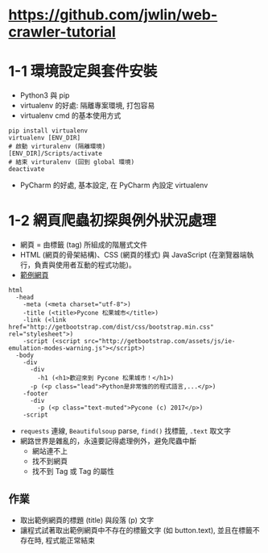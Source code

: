 # https://github.com/jwlin/web-crawler-tutorial

# 1-1 環境設定與套件安裝

* Python3 與 pip
* virtualenv 的好處: 隔離專案環境, 打包容易
* virtualenv cmd 的基本使用方式
```buildoutcfg
pip install virtualenv
virtualenv [ENV_DIR]
# 啟動 virturalenv (隔離環境)
[ENV_DIR]/Scripts/activate
# 結束 virturalenv (回到 global 環境)
deactivate
```
* PyCharm 的好處, 基本設定, 在 PyCharm 內設定 virtualenv

# 1-2 網頁爬蟲初探與例外狀況處理

* 網頁 = 由標籤 (tag) 所組成的階層式文件
* HTML (網頁的骨架結構)、CSS (網頁的樣式) 與 JavaScript (在瀏覽器端執行，負責與使用者互動的程式功能)。
* [範例網頁](http://blog.castman.net/web-crawler-tutorial/ch1/connect.html)

```
html
  -head
    -meta (<meta charset="utf-8">)
    -title (<title>Pycone 松果城市</title>)
    -link (<link href="http://getbootstrap.com/dist/css/bootstrap.min.css" rel="stylesheet">)
    -script (<script src="http://getbootstrap.com/assets/js/ie-emulation-modes-warning.js"></script>)
  -body
    -div
      -div
        -h1 (<h1>歡迎來到 Pycone 松果城市！</h1>)
      -p (<p class="lead">Python是非常強的的程式語言,...</p>)
    -footer
      -div
        -p (<p class="text-muted">Pycone (c) 2017</p>)
    -script
```
* `requests` 連線, `Beautifulsoup` parse, `find()` 找標籤, `.text` 取文字
* 網路世界是雜亂的，永遠要記得處理例外，避免爬蟲中斷
  * 網站連不上
  * 找不到網頁
  * 找不到 Tag 或 Tag 的屬性
  
## 作業

* 取出範例網頁的標題 (title) 與段落 (p) 文字
* 讓程式試著取出範例網頁中不存在的標籤文字 (如 button.text), 並且在標籤不存在時, 程式能正常結束
